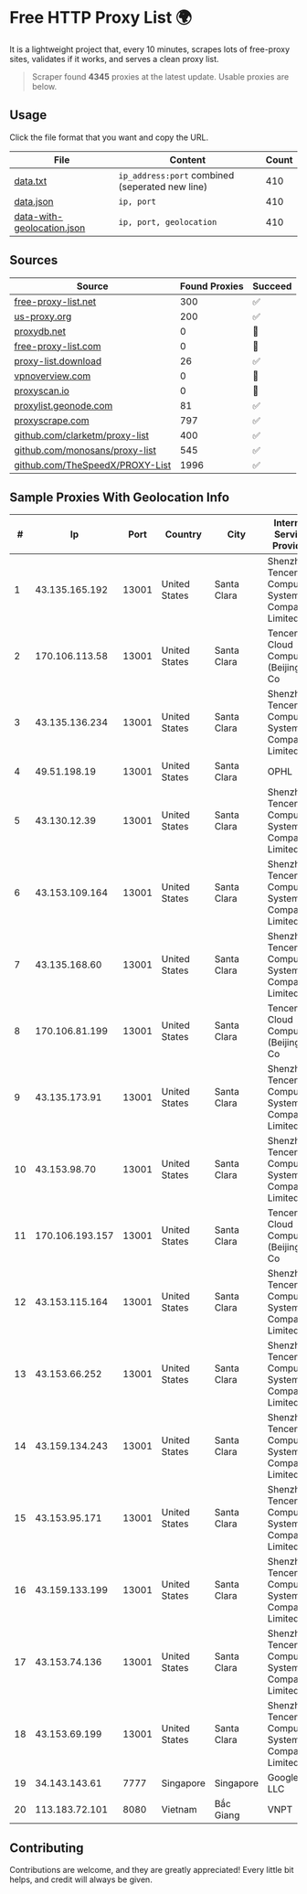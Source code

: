 
# Free HTTP Proxy List 🌍

It is a lightweight project that, every 10 minutes, scrapes lots of free-proxy sites, validates if it works, and serves a clean proxy list.


> Scraper found **4345** proxies at the latest update. Usable proxies are below.

## Usage

Click the file format that you want and copy the URL.


|File|Content|Count|
|----|-------|-----|
|[data.txt](https://raw.githubusercontent.com/themiralay/Proxy-List-World/master/data.txt)|`ip_address:port` combined (seperated new line)|410|
|[data.json](https://raw.githubusercontent.com/themiralay/Proxy-List-World/master/data.json)|`ip, port`|410|
|[data-with-geolocation.json](https://raw.githubusercontent.com/themiralay/Proxy-List-World/master/data-with-geolocation.json)|`ip, port, geolocation`|410|

## Sources

|Source|Found Proxies|Succeed|
|------|-------------|-------|
|[free-proxy-list.net](https://free-proxy-list.net)|300|✅|
|[us-proxy.org](https://www.us-proxy.org)|200|✅|
|[proxydb.net](http://proxydb.net)|0|🚫|
|[free-proxy-list.com](https://free-proxy-list.com/?page=&port=&type%5B%5D=http&type%5B%5D=https&up_time=0&search=Search)|0|🚫|
|[proxy-list.download](https://www.proxy-list.download/HTTP)|26|✅|
|[vpnoverview.com](https://vpnoverview.com/privacy/anonymous-browsing/free-proxy-servers)|0|🚫|
|[proxyscan.io](https://www.proxyscan.io)|0|🚫|
|[proxylist.geonode.com](https://proxylist.geonode.com/api/proxy-list?limit=300&page=1&sort_by=lastChecked&sort_type=desc&protocols=http,https)|81|✅|
|[proxyscrape.com](https://api.proxyscrape.com/v2/?request=displayproxies&protocol=http&timeout=10000&country=all&ssl=all&anonymity=all)|797|✅|
|[github.com/clarketm/proxy-list](https://raw.githubusercontent.com/clarketm/proxy-list/master/proxy-list-raw.txt)|400|✅|
|[github.com/monosans/proxy-list](https://raw.githubusercontent.com/monosans/proxy-list/main/proxies/http.txt)|545|✅|
|[github.com/TheSpeedX/PROXY-List](https://raw.githubusercontent.com/TheSpeedX/PROXY-List/master/http.txt)|1996|✅|


## Sample Proxies With Geolocation Info

|#|Ip|Port|Country|City|Internet Service Provider|
|-|--|----|-------|----|-------------------------|
|1|43.135.165.192|13001|United States|Santa Clara|Shenzhen Tencent Computer Systems Company Limited|
|2|170.106.113.58|13001|United States|Santa Clara|Tencent Cloud Computing (Beijing) Co|
|3|43.135.136.234|13001|United States|Santa Clara|Shenzhen Tencent Computer Systems Company Limited|
|4|49.51.198.19|13001|United States|Santa Clara|OPHL|
|5|43.130.12.39|13001|United States|Santa Clara|Shenzhen Tencent Computer Systems Company Limited|
|6|43.153.109.164|13001|United States|Santa Clara|Shenzhen Tencent Computer Systems Company Limited|
|7|43.135.168.60|13001|United States|Santa Clara|Shenzhen Tencent Computer Systems Company Limited|
|8|170.106.81.199|13001|United States|Santa Clara|Tencent Cloud Computing (Beijing) Co|
|9|43.135.173.91|13001|United States|Santa Clara|Shenzhen Tencent Computer Systems Company Limited|
|10|43.153.98.70|13001|United States|Santa Clara|Shenzhen Tencent Computer Systems Company Limited|
|11|170.106.193.157|13001|United States|Santa Clara|Tencent Cloud Computing (Beijing) Co|
|12|43.153.115.164|13001|United States|Santa Clara|Shenzhen Tencent Computer Systems Company Limited|
|13|43.153.66.252|13001|United States|Santa Clara|Shenzhen Tencent Computer Systems Company Limited|
|14|43.159.134.243|13001|United States|Santa Clara|Shenzhen Tencent Computer Systems Company Limited|
|15|43.153.95.171|13001|United States|Santa Clara|Shenzhen Tencent Computer Systems Company Limited|
|16|43.159.133.199|13001|United States|Santa Clara|Shenzhen Tencent Computer Systems Company Limited|
|17|43.153.74.136|13001|United States|Santa Clara|Shenzhen Tencent Computer Systems Company Limited|
|18|43.153.69.199|13001|United States|Santa Clara|Shenzhen Tencent Computer Systems Company Limited|
|19|34.143.143.61|7777|Singapore|Singapore|Google LLC|
|20|113.183.72.101|8080|Vietnam|Bắc Giang|VNPT|



## Contributing

Contributions are welcome, and they are greatly appreciated! Every
little bit helps, and credit will always be given.

